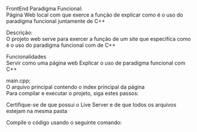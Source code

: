 
FrontEnd Paradigma Funcional: <br>
Página Web local com que exerce a função de explicar como é o uso do paradigma funcional juntamente de C++

Descrição: <br>
O projeto web serve para exercer a função de um site que especifíca como é o uso do paradigma funcional com de C++

Funcionalidades <br>
Servir como uma página web
Explicar o uso de paradigma funcional com C++

main.cpp: <br> O arquivo principal contendo o index principal da página 
<br>
Para compilar e executar o projeto, siga estes passos:

Certifique-se de que possui o Live Server e de que todos os arquivos estejam na mesma pasta

Compile o código usando o seguinte comando:
